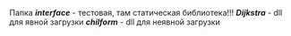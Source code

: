 Папка ***interface*** - тестовая, там статическая библиотека!!!
***Dijkstra*** - dll для явной загрузки
***chilform*** - dll для неявной загрузки

